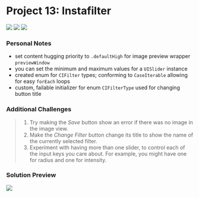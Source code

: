 # Project 13: Instafilter

[![](https://img.shields.io/badge/Hacking%20with%20iOS-2019.10.26-36A9AE?logo=gumroad)](https://www.hackingwithswift.com/store/hacking-with-ios) [![](https://img.shields.io/badge/Xcode-11.2-3d8af0?logo=xcode)](#) [![](https://img.shields.io/badge/Swift-5.1-FA7343?logo=swift)](#)

### Personal Notes
- set content hugging priority to `.defaultHigh` for image preview wrapper `previewWindow`
- you can set the minimum and maximum values for a `UISlider` instance
- created enum for `CIFilter` types; conforming to `CaseIterable` allowing for easy `forEach` loops
- custom, failable initializer for enum `CIFilterType` used for changing button title

### Additional Challenges
> 1. Try making the _Save_ button show an error if there was no image in the image view.
> 2. Make the _Change Filter_ button change its title to show the name of the currently selected filter.
> 3. Experiment with having more than one slider, to control each of the input keys you care about. For example, you might have one for radius and one for intensity.

### Solution Preview
<img src="https://user-images.githubusercontent.com/4438390/71869936-0900a200-30e2-11ea-9196-f48911d6e38d.png">
